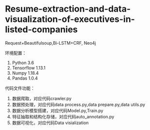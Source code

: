 # Resume-extraction-and-data-visualization-of-executives-in-listed-companies
Request+Beautifulsoup,Bi-LSTM+CRF, Neo4j

环境配置：
1. Python 3.6
2. Tensorflow 1.13.1 
3. Numpy 1.18.4 
4. Pandas 1.0.4 

代码文件功能：
1. 数据爬取，对应代码crawler.py
2. 数据预处理，对应代码data process.py,data prepare.py,data utils.py
3. 数据分析模型搭建，对应代码Model.py,Train.py
4. 特征抽取和结构化存储，对应代码auto_annotation.py
5. 数据可视化，对应代码Data visialization
